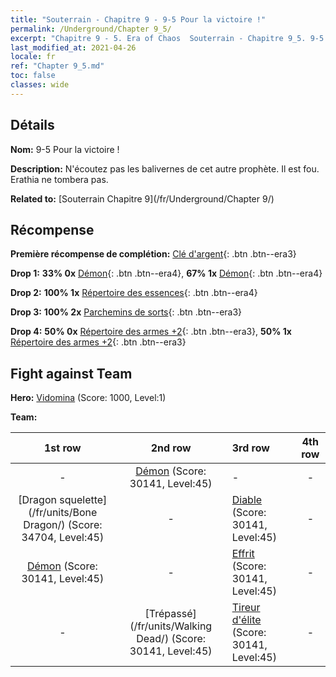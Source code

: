 ```yaml
---
title: "Souterrain - Chapitre 9 - 9-5 Pour la victoire !"
permalink: /Underground/Chapter 9_5/
excerpt: "Chapitre 9 - 5. Era of Chaos  Souterrain - Chapitre 9_5. 9-5 Pour la victoire !"
last_modified_at: 2021-04-26
locale: fr
ref: "Chapter 9_5.md"
toc: false
classes: wide
---
```


## Détails

 **Nom:** 9-5 Pour la victoire !

 **Description:** N'écoutez pas les balivernes de cet autre prophète. Il est fou. Erathia ne tombera pas.

 **Related to:** [Souterrain Chapitre 9](/fr/Underground/Chapter 9/)

## Récompense

 **Première récompense de complétion:** [Clé d'argent](/ItemsFR/con_693/){: .btn .btn--era3}

 **Drop 1:** **33% 0x** [Démon](/ItemsFR/unt_229/){: .btn .btn--era4}, **67% 1x** [Démon](/ItemsFR/unt_229/){: .btn .btn--era4}

 **Drop 2:** **100% 1x** [Répertoire des essences](/ItemsFR/mat_39/){: .btn .btn--era4}

 **Drop 3:** **100% 2x** [Parchemins de sorts](/ItemsFR/con_694/){: .btn .btn--era3}

 **Drop 4:** **50% 0x** [Répertoire des armes +2](/ItemsFR/mat_32/){: .btn .btn--era3}, **50% 1x** [Répertoire des armes +2](/ItemsFR/mat_32/){: .btn .btn--era3}


## Fight against Team
 **Hero:** [Vidomina](/fr/heroes/Vidomina/) (Score: 1000, Level:1)

 **Team:**


  | 1st row | 2nd row | 3rd row | 4th row |
  |:----:|:----:|:----|:----:|
  | - | [Démon](/fr/units/Demon/) (Score: 30141, Level:45)  | - | - |
  | [Dragon squelette](/fr/units/Bone Dragon/) (Score: 34704, Level:45)  | - | [Diable](/fr/units/Devil/) (Score: 30141, Level:45)  | - |
  | [Démon](/fr/units/Demon/) (Score: 30141, Level:45)  | - | [Effrit](/fr/units/Efreeti/) (Score: 30141, Level:45)  | - |
  | - | [Trépassé](/fr/units/Walking Dead/) (Score: 30141, Level:45)  | [Tireur d'élite](/fr/units/Sharpshooter/) (Score: 30141, Level:45)  | - |



